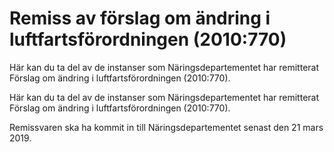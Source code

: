 # Remiss av förslag om ändring i luftfartsförordningen (2010:770)

Här kan du ta del av de instanser som Näringsdepartementet har remitterat Förslag om ändring i luftfartsförordningen (2010:770).

Här kan du ta del av de instanser som Näringsdepartementet har remitterat Förslag om ändring i luftfartsförordningen (2010:770).

Remissvaren ska ha kommit in till Näringsdepartementet senast den
21 mars 2019.
